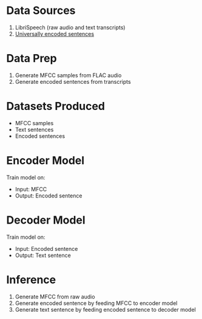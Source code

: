 # Data Sources

1. LibriSpeech (raw audio and text transcripts)
2. [Universally encoded sentences](https://alpha.tfhub.dev/google/universal-sentence-encoder/2)

# Data Prep

1. Generate MFCC samples from FLAC audio
2. Generate encoded sentences from transcripts

# Datasets Produced

* MFCC samples
* Text sentences
* Encoded sentences

# Encoder Model

Train model on:
* Input: MFCC
* Output: Encoded sentence

# Decoder Model

Train model on:
* Input: Encoded sentence
* Output: Text sentence

# Inference

1. Generate MFCC from raw audio
2. Generate encoded sentence by feeding MFCC to encoder model
3. Generate text sentence by feeding encoded sentence to decoder model
